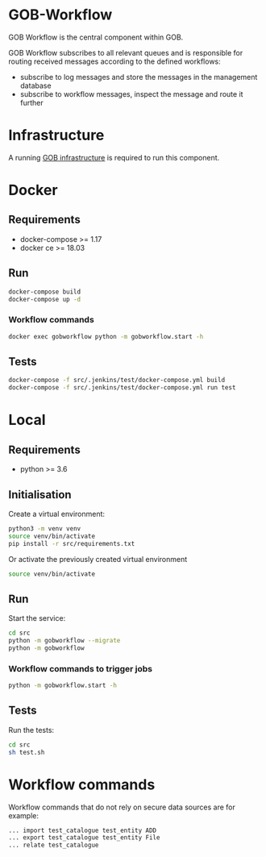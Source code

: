 # GOB-Workflow

GOB Workflow is the central component within GOB.

GOB Workflow subscribes to all relevant queues
and is responsible for routing received messages according to the defined workflows:
- subscribe to log messages and store the messages in the management database
- subscribe to workflow messages, inspect the message and route it further

# Infrastructure

A running [GOB infrastructure](https://github.com/Amsterdam/GOB-Infra)
is required to run this component.

# Docker

## Requirements

* docker-compose >= 1.17
* docker ce >= 18.03

## Run

```bash
docker-compose build
docker-compose up -d
```

### Workflow commands

```bash
docker exec gobworkflow python -m gobworkflow.start -h
```

## Tests

```bash
docker-compose -f src/.jenkins/test/docker-compose.yml build
docker-compose -f src/.jenkins/test/docker-compose.yml run test
```

# Local

## Requirements

* python >= 3.6
    
## Initialisation

Create a virtual environment:

```bash
python3 -m venv venv
source venv/bin/activate
pip install -r src/requirements.txt
```
    
Or activate the previously created virtual environment

```bash
source venv/bin/activate
```
    
## Run

Start the service:

```bash
cd src
python -m gobworkflow --migrate
python -m gobworkflow
```

### Workflow commands to trigger jobs

```bash
python -m gobworkflow.start -h
```

## Tests

Run the tests:

```bash
cd src
sh test.sh
```

# Workflow commands

Workflow commands that do not rely on secure data sources are for example:

```bash
... import test_catalogue test_entity ADD
... export test_catalogue test_entity File
... relate test_catalogue
```
